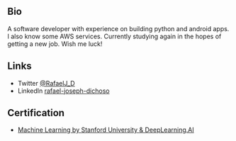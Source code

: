 ## Bio

A software developer with experience on building python and android apps. I also know some AWS services. Currently studying again in the hopes of getting a new job. Wish me luck!



## Links


- Twitter [@RafaelJ_D](https://twitter.com/RafaelJ_D)
- LinkedIn [rafael-joseph-dichoso](https://www.linkedin.com/in/rafael-joseph-dichoso/)



## Certification

- [Machine Learning by Stanford University & DeepLearning.AI](https://coursera.org/share/7785033a7b95154a9e08a27e4b42752c)
